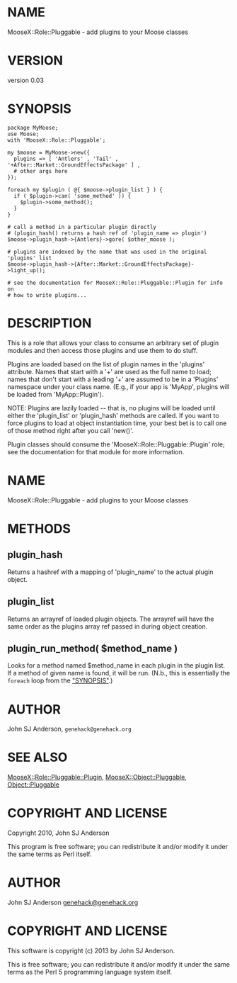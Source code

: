 # NAME

MooseX::Role::Pluggable - add plugins to your Moose classes

# VERSION

version 0.03

# SYNOPSIS

    package MyMoose;
    use Moose;
    with 'MooseX::Role::Pluggable';

    my $moose = MyMoose->new({
      plugins => [ 'Antlers' , 'Tail' , '+After::Market::GroundEffectsPackage' ] ,
      # other args here
    });

    foreach my $plugin ( @{ $moose->plugin_list } ) {
      if ( $plugin->can( 'some_method' )) {
        $plugin->some_method();
      }
    }

    # call a method in a particular plugin directly
    # (plugin_hash() returns a hash ref of 'plugin_name => plugin')
    $moose->plugin_hash->{Antlers}->gore( $other_moose );

    # plugins are indexed by the name that was used in the original 'plugins' list
    $moose->plugin_hash->{After::Market::GroundEffectsPackage}->light_up();

    # see the documentation for MooseX::Role::Pluggable::Plugin for info on
    # how to write plugins...

# DESCRIPTION

This is a role that allows your class to consume an arbitrary set of plugin
modules and then access those plugins and use them to do stuff.

Plugins are loaded based on the list of plugin names in the 'plugins'
attribute. Names that start with a '+' are used as the full name to load;
names that don't start with a leading '+' are assumed to be in a 'Plugins'
namespace under your class name. (E.g., if your app is 'MyApp', plugins will
be loaded from 'MyApp::Plugin').

NOTE: Plugins are lazily loaded -- that is, no plugins will be loaded until
either the 'plugin\_list' or 'plugin\_hash' methods are called. If you want to
force plugins to load at object instantiation time, your best bet is to call
one of those method right after you call 'new()'.

Plugin classes should consume the 'MooseX::Role::Pluggable::Plugin' role; see
the documentation for that module for more information.

# NAME

MooseX::Role::Pluggable - add plugins to your Moose classes

# METHODS

## plugin\_hash

Returns a hashref with a mapping of 'plugin\_name' to the actual plugin object.

## plugin\_list

Returns an arrayref of loaded plugin objects. The arrayref will have the
same order as the plugins array ref passed in during object creation.

## plugin\_run\_method( $method\_name )

Looks for a method named $method\_name in each plugin in the plugin list. If a
method of given name is found, it will be run. (N.b., this is essentially the
`foreach` loop from the ["SYNOPSIS"](#SYNOPSIS).)

# AUTHOR

John SJ Anderson, `genehack@genehack.org`

# SEE ALSO

[MooseX::Role::Pluggable::Plugin](http://search.cpan.org/perldoc?MooseX::Role::Pluggable::Plugin), [MooseX::Object::Pluggable](http://search.cpan.org/perldoc?MooseX::Object::Pluggable),
[Object::Pluggable](http://search.cpan.org/perldoc?Object::Pluggable)

# COPYRIGHT AND LICENSE

Copyright 2010, John SJ Anderson

This program is free software; you can redistribute it and/or modify it
under the same terms as Perl itself.

# AUTHOR

John SJ Anderson <genehack@genehack.org>

# COPYRIGHT AND LICENSE

This software is copyright (c) 2013 by John SJ Anderson.

This is free software; you can redistribute it and/or modify it under
the same terms as the Perl 5 programming language system itself.
